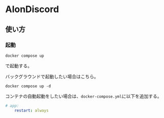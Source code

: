 # AIonDiscord

## 使い方

### 起動

```
docker compose up
```

で起動する。

バックグラウンドで起動したい場合はこちら。

```
docker compose up -d
```

コンテナの自動起動をしたい場合は、`docker-compose.yml`に以下を追加する。

```yml
# app:
    restart: always
```
